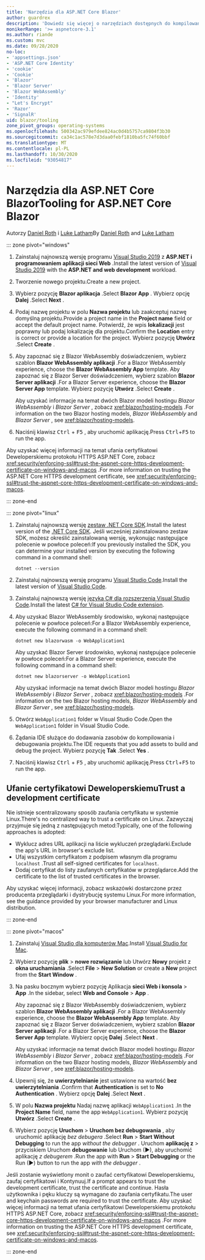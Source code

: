 ```yaml
---
title: 'Narzędzia dla ASP.NET Core Blazor'
author: guardrex
description: 'Dowiedz się więcej o narzędziach dostępnych do kompilowania Blazor aplikacji.'
monikerRange: '>= aspnetcore-3.1'
ms.author: riande
ms.custom: mvc
ms.date: 09/28/2020
no-loc:
- 'appsettings.json'
- 'ASP.NET Core Identity'
- 'cookie'
- 'Cookie'
- 'Blazor'
- 'Blazor Server'
- 'Blazor WebAssembly'
- 'Identity'
- "Let's Encrypt"
- 'Razor'
- 'SignalR'
uid: blazor/tooling
zone_pivot_groups: operating-systems
ms.openlocfilehash: 500342ac979efdee824ac0d4b5757ca9804f3b30
ms.sourcegitcommit: ca34c1ac578e7d3daa0febf1810ba5fc74f60bbf
ms.translationtype: MT
ms.contentlocale: pl-PL
ms.lasthandoff: 10/30/2020
ms.locfileid: "93054817"
---
```

# <a name="tooling-for-aspnet-core-no-locblazor"></a><span data-ttu-id="e4017-103">Narzędzia dla ASP.NET Core Blazor</span><span class="sxs-lookup"><span data-stu-id="e4017-103">Tooling for ASP.NET Core Blazor</span></span>

<span data-ttu-id="e4017-104">Autorzy [Daniel Roth](https://github.com/danroth27) i [Luke Latham](https://github.com/guardrex)</span><span class="sxs-lookup"><span data-stu-id="e4017-104">By [Daniel Roth](https://github.com/danroth27) and [Luke Latham](https://github.com/guardrex)</span></span>

::: zone pivot="windows"

1. <span data-ttu-id="e4017-105">Zainstaluj najnowszą wersję programu [Visual Studio 2019](https://visualstudio.microsoft.com/downloads/) z **ASP.NET i programowaniem aplikacji sieci Web** .</span><span class="sxs-lookup"><span data-stu-id="e4017-105">Install the latest version of [Visual Studio 2019](https://visualstudio.microsoft.com/downloads/) with the **ASP.NET and web development** workload.</span></span>

1. <span data-ttu-id="e4017-106">Tworzenie nowego projektu.</span><span class="sxs-lookup"><span data-stu-id="e4017-106">Create a new project.</span></span>

1. <span data-ttu-id="e4017-107">Wybierz pozycję **Blazor aplikacja** .</span><span class="sxs-lookup"><span data-stu-id="e4017-107">Select **Blazor App** .</span></span> <span data-ttu-id="e4017-108">Wybierz opcję **Dalej** .</span><span class="sxs-lookup"><span data-stu-id="e4017-108">Select **Next** .</span></span>

1. <span data-ttu-id="e4017-109">Podaj nazwę projektu w polu **Nazwa projektu** lub zaakceptuj nazwę domyślną projektu.</span><span class="sxs-lookup"><span data-stu-id="e4017-109">Provide a project name in the **Project name** field or accept the default project name.</span></span> <span data-ttu-id="e4017-110">Potwierdź, że wpis **lokalizacji** jest poprawny lub podaj lokalizację dla projektu.</span><span class="sxs-lookup"><span data-stu-id="e4017-110">Confirm the **Location** entry is correct or provide a location for the project.</span></span> <span data-ttu-id="e4017-111">Wybierz pozycję **Utwórz** .</span><span class="sxs-lookup"><span data-stu-id="e4017-111">Select **Create** .</span></span>

1. <span data-ttu-id="e4017-112">Aby zapoznać się z Blazor WebAssembly doświadczeniem, wybierz szablon **Blazor WebAssembly aplikacji** .</span><span class="sxs-lookup"><span data-stu-id="e4017-112">For a Blazor WebAssembly experience, choose the **Blazor WebAssembly App** template.</span></span> <span data-ttu-id="e4017-113">Aby zapoznać się z Blazor Server doświadczeniem, wybierz szablon **Blazor Server aplikacji** .</span><span class="sxs-lookup"><span data-stu-id="e4017-113">For a Blazor Server experience, choose the **Blazor Server App** template.</span></span> <span data-ttu-id="e4017-114">Wybierz pozycję **Utwórz** .</span><span class="sxs-lookup"><span data-stu-id="e4017-114">Select **Create** .</span></span>

   <span data-ttu-id="e4017-115">Aby uzyskać informacje na temat dwóch Blazor modeli hostingu *Blazor WebAssembly* i *Blazor Server* , zobacz <xref:blazor/hosting-models> .</span><span class="sxs-lookup"><span data-stu-id="e4017-115">For information on the two Blazor hosting models, *Blazor WebAssembly* and *Blazor Server* , see <xref:blazor/hosting-models>.</span></span>

1. <span data-ttu-id="e4017-116">Naciśnij klawisz <kbd>Ctrl</kbd> + <kbd>F5</kbd> , aby uruchomić aplikację.</span><span class="sxs-lookup"><span data-stu-id="e4017-116">Press <kbd>Ctrl</kbd>+<kbd>F5</kbd> to run the app.</span></span>

<span data-ttu-id="e4017-117">Aby uzyskać więcej informacji na temat ufania certyfikatowi Deweloperskiemu protokołu HTTPS ASP.NET Core, zobacz <xref:security/enforcing-ssl#trust-the-aspnet-core-https-development-certificate-on-windows-and-macos> .</span><span class="sxs-lookup"><span data-stu-id="e4017-117">For more information on trusting the ASP.NET Core HTTPS development certificate, see <xref:security/enforcing-ssl#trust-the-aspnet-core-https-development-certificate-on-windows-and-macos>.</span></span>

::: zone-end

::: zone pivot="linux"

1. <span data-ttu-id="e4017-118">Zainstaluj najnowszą wersję [zestaw .NET Core SDK](https://dotnet.microsoft.com/download).</span><span class="sxs-lookup"><span data-stu-id="e4017-118">Install the latest version of the [.NET Core SDK](https://dotnet.microsoft.com/download).</span></span> <span data-ttu-id="e4017-119">Jeśli wcześniej zainstalowano zestaw SDK, możesz określić zainstalowaną wersję, wykonując następujące polecenie w powłoce poleceń:</span><span class="sxs-lookup"><span data-stu-id="e4017-119">If you previously installed the SDK, you can determine your installed version by executing the following command in a command shell:</span></span>

   ```dotnetcli
   dotnet --version
   ```

1. <span data-ttu-id="e4017-120">Zainstaluj najnowszą wersję programu [Visual Studio Code](https://code.visualstudio.com).</span><span class="sxs-lookup"><span data-stu-id="e4017-120">Install the latest version of [Visual Studio Code](https://code.visualstudio.com).</span></span>

1. <span data-ttu-id="e4017-121">Zainstaluj najnowszą wersję [języka C# dla rozszerzenia Visual Studio Code](https://marketplace.visualstudio.com/items?itemName=ms-dotnettools.csharp).</span><span class="sxs-lookup"><span data-stu-id="e4017-121">Install the latest [C# for Visual Studio Code extension](https://marketplace.visualstudio.com/items?itemName=ms-dotnettools.csharp).</span></span>

1. <span data-ttu-id="e4017-122">Aby uzyskać Blazor WebAssembly środowisko, wykonaj następujące polecenie w powłoce poleceń:</span><span class="sxs-lookup"><span data-stu-id="e4017-122">For a Blazor WebAssembly experience, execute the following command in a command shell:</span></span>

   ```dotnetcli
   dotnet new blazorwasm -o WebApplication1
   ```

   <span data-ttu-id="e4017-123">Aby uzyskać Blazor Server środowisko, wykonaj następujące polecenie w powłoce poleceń:</span><span class="sxs-lookup"><span data-stu-id="e4017-123">For a Blazor Server experience, execute the following command in a command shell:</span></span>

   ```dotnetcli
   dotnet new blazorserver -o WebApplication1
   ```

   <span data-ttu-id="e4017-124">Aby uzyskać informacje na temat dwóch Blazor modeli hostingu *Blazor WebAssembly* i *Blazor Server* , zobacz <xref:blazor/hosting-models> .</span><span class="sxs-lookup"><span data-stu-id="e4017-124">For information on the two Blazor hosting models, *Blazor WebAssembly* and *Blazor Server* , see <xref:blazor/hosting-models>.</span></span>

1. <span data-ttu-id="e4017-125">Otwórz `WebApplication1` folder w Visual Studio Code.</span><span class="sxs-lookup"><span data-stu-id="e4017-125">Open the `WebApplication1` folder in Visual Studio Code.</span></span>

1. <span data-ttu-id="e4017-126">Żądania IDE służące do dodawania zasobów do kompilowania i debugowania projektu.</span><span class="sxs-lookup"><span data-stu-id="e4017-126">The IDE requests that you add assets to build and debug the project.</span></span> <span data-ttu-id="e4017-127">Wybierz pozycję **Tak** .</span><span class="sxs-lookup"><span data-stu-id="e4017-127">Select **Yes** .</span></span>

1. <span data-ttu-id="e4017-128">Naciśnij klawisz <kbd>Ctrl</kbd> + <kbd>F5</kbd> , aby uruchomić aplikację.</span><span class="sxs-lookup"><span data-stu-id="e4017-128">Press <kbd>Ctrl</kbd>+<kbd>F5</kbd> to run the app.</span></span>

## <a name="trust-a-development-certificate"></a><span data-ttu-id="e4017-129">Ufanie certyfikatowi Deweloperskiemu</span><span class="sxs-lookup"><span data-stu-id="e4017-129">Trust a development certificate</span></span>

<span data-ttu-id="e4017-130">Nie istnieje scentralizowany sposób zaufania certyfikatu w systemie Linux.</span><span class="sxs-lookup"><span data-stu-id="e4017-130">There's no centralized way to trust a certificate on Linux.</span></span> <span data-ttu-id="e4017-131">Zazwyczaj przyjmuje się jedną z następujących metod:</span><span class="sxs-lookup"><span data-stu-id="e4017-131">Typically, one of the following approaches is adopted:</span></span>

* <span data-ttu-id="e4017-132">Wyklucz adres URL aplikacji na liście wykluczeń przeglądarki.</span><span class="sxs-lookup"><span data-stu-id="e4017-132">Exclude the app's URL in browser's exclude list.</span></span>
* <span data-ttu-id="e4017-133">Ufaj wszystkim certyfikatom z podpisem własnym dla programu `localhost` .</span><span class="sxs-lookup"><span data-stu-id="e4017-133">Trust all self-signed certificates for `localhost`.</span></span>
* <span data-ttu-id="e4017-134">Dodaj certyfikat do listy zaufanych certyfikatów w przeglądarce.</span><span class="sxs-lookup"><span data-stu-id="e4017-134">Add the certificate to the list of trusted certificates in the browser.</span></span>

<span data-ttu-id="e4017-135">Aby uzyskać więcej informacji, zobacz wskazówki dostarczone przez producenta przeglądarki i dystrybucję systemu Linux.</span><span class="sxs-lookup"><span data-stu-id="e4017-135">For more information, see the guidance provided by your browser manufacturer and Linux distribution.</span></span>

::: zone-end

::: zone pivot="macos"

1. <span data-ttu-id="e4017-136">Zainstaluj [Visual Studio dla komputerów Mac](https://visualstudio.microsoft.com/vs/mac/).</span><span class="sxs-lookup"><span data-stu-id="e4017-136">Install [Visual Studio for Mac](https://visualstudio.microsoft.com/vs/mac/).</span></span>

1. <span data-ttu-id="e4017-137">Wybierz pozycję **plik**  >  **nowe rozwiązanie** lub Utwórz **Nowy** projekt z **okna uruchamiania** .</span><span class="sxs-lookup"><span data-stu-id="e4017-137">Select **File** > **New Solution** or create a **New** project from the **Start Window** .</span></span>

1. <span data-ttu-id="e4017-138">Na pasku bocznym wybierz pozycję Aplikacja **sieci Web i konsola**  >  **App** .</span><span class="sxs-lookup"><span data-stu-id="e4017-138">In the sidebar, select **Web and Console** > **App** .</span></span>

   <span data-ttu-id="e4017-139">Aby zapoznać się z Blazor WebAssembly doświadczeniem, wybierz szablon **Blazor WebAssembly aplikacji** .</span><span class="sxs-lookup"><span data-stu-id="e4017-139">For a Blazor WebAssembly experience, choose the **Blazor WebAssembly App** template.</span></span> <span data-ttu-id="e4017-140">Aby zapoznać się z Blazor Server doświadczeniem, wybierz szablon **Blazor Server aplikacji** .</span><span class="sxs-lookup"><span data-stu-id="e4017-140">For a Blazor Server experience, choose the **Blazor Server App** template.</span></span> <span data-ttu-id="e4017-141">Wybierz opcję **Dalej** .</span><span class="sxs-lookup"><span data-stu-id="e4017-141">Select **Next** .</span></span>

   <span data-ttu-id="e4017-142">Aby uzyskać informacje na temat dwóch Blazor modeli hostingu *Blazor WebAssembly* i *Blazor Server* , zobacz <xref:blazor/hosting-models> .</span><span class="sxs-lookup"><span data-stu-id="e4017-142">For information on the two Blazor hosting models, *Blazor WebAssembly* and *Blazor Server* , see <xref:blazor/hosting-models>.</span></span>

1. <span data-ttu-id="e4017-143">Upewnij się, że **uwierzytelnianie** jest ustawione na wartość **bez uwierzytelniania** .</span><span class="sxs-lookup"><span data-stu-id="e4017-143">Confirm that **Authentication** is set to **No Authentication** .</span></span> <span data-ttu-id="e4017-144">Wybierz opcję **Dalej** .</span><span class="sxs-lookup"><span data-stu-id="e4017-144">Select **Next** .</span></span>

1. <span data-ttu-id="e4017-145">W polu **Nazwa projektu** Nadaj nazwę aplikacji `WebApplication1` .</span><span class="sxs-lookup"><span data-stu-id="e4017-145">In the **Project Name** field, name the app `WebApplication1`.</span></span> <span data-ttu-id="e4017-146">Wybierz pozycję **Utwórz** .</span><span class="sxs-lookup"><span data-stu-id="e4017-146">Select **Create** .</span></span>

1. <span data-ttu-id="e4017-147">Wybierz pozycję **Uruchom**  >  **Uruchom bez debugowania** , aby uruchomić aplikację *bez debugera* .</span><span class="sxs-lookup"><span data-stu-id="e4017-147">Select **Run** > **Start Without Debugging** to run the app *without the debugger* .</span></span> <span data-ttu-id="e4017-148">Uruchom **aplikację z**  >  przyciskiem Uruchom **debugowanie** lub Uruchom (&#9654;), aby uruchomić aplikację *z debugerem* .</span><span class="sxs-lookup"><span data-stu-id="e4017-148">Run the app with **Run** > **Start Debugging** or the Run (&#9654;) button to run the app *with the debugger* .</span></span>

<span data-ttu-id="e4017-149">Jeśli zostanie wyświetlony monit o zaufać certyfikatowi Deweloperskiemu, zaufaj certyfikatowi i Kontynuuj.</span><span class="sxs-lookup"><span data-stu-id="e4017-149">If a prompt appears to trust the development certificate, trust the certificate and continue.</span></span> <span data-ttu-id="e4017-150">Hasła użytkownika i pęku kluczy są wymagane do zaufania certyfikatu.</span><span class="sxs-lookup"><span data-stu-id="e4017-150">The user and keychain passwords are required to trust the certificate.</span></span> <span data-ttu-id="e4017-151">Aby uzyskać więcej informacji na temat ufania certyfikatowi Deweloperskiemu protokołu HTTPS ASP.NET Core, zobacz <xref:security/enforcing-ssl#trust-the-aspnet-core-https-development-certificate-on-windows-and-macos> .</span><span class="sxs-lookup"><span data-stu-id="e4017-151">For more information on trusting the ASP.NET Core HTTPS development certificate, see <xref:security/enforcing-ssl#trust-the-aspnet-core-https-development-certificate-on-windows-and-macos>.</span></span>

::: zone-end
